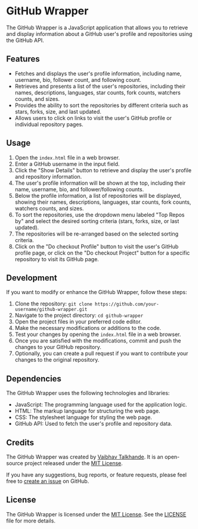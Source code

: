# GitHub Wrapper

The GitHub Wrapper is a JavaScript application that allows you to retrieve and display information about a GitHub user's profile and repositories using the GitHub API.

## Features

- Fetches and displays the user's profile information, including name, username, bio, follower count, and following count.
- Retrieves and presents a list of the user's repositories, including their names, descriptions, languages, star counts, fork counts, watchers counts, and sizes.
- Provides the ability to sort the repositories by different criteria such as stars, forks, size, and last updated.
- Allows users to click on links to visit the user's GitHub profile or individual repository pages.

## Usage

1. Open the `index.html` file in a web browser.
2. Enter a GitHub username in the input field.
3. Click the "Show Details" button to retrieve and display the user's profile and repository information.
4. The user's profile information will be shown at the top, including their name, username, bio, and follower/following counts.
5. Below the profile information, a list of repositories will be displayed, showing their names, descriptions, languages, star counts, fork counts, watchers counts, and sizes.
6. To sort the repositories, use the dropdown menu labeled "Top Repos by" and select the desired sorting criteria (stars, forks, size, or last updated).
7. The repositories will be re-arranged based on the selected sorting criteria.
8. Click on the "Do checkout Profile" button to visit the user's GitHub profile page, or click on the "Do checkout Project" button for a specific repository to visit its GitHub page.

## Development

If you want to modify or enhance the GitHub Wrapper, follow these steps:

1. Clone the repository: `git clone https://github.com/your-username/github-wrapper.git`
2. Navigate to the project directory: `cd github-wrapper`
3. Open the project files in your preferred code editor.
4. Make the necessary modifications or additions to the code.
5. Test your changes by opening the `index.html` file in a web browser.
6. Once you are satisfied with the modifications, commit and push the changes to your GitHub repository.
7. Optionally, you can create a pull request if you want to contribute your changes to the original repository.

## Dependencies

The GitHub Wrapper uses the following technologies and libraries:

- JavaScript: The programming language used for the application logic.
- HTML: The markup language for structuring the web page.
- CSS: The stylesheet language for styling the web page.
- GitHub API: Used to fetch the user's profile and repository data.

## Credits

The GitHub Wrapper was created by <a href="https://github.com/VaibhavTalkhande">Vaibhav Talkhande</a>. It is an open-source project released under the [MIT License](https://opensource.org/licenses/MIT).

If you have any suggestions, bug reports, or feature requests, please feel free to [create an issue](https://github.com/your-username/github-wrapper/issues) on GitHub.

## License

The GitHub Wrapper is licensed under the [MIT License](https://opensource.org/licenses/MIT). See the [LICENSE](LICENSE) file for more details.
